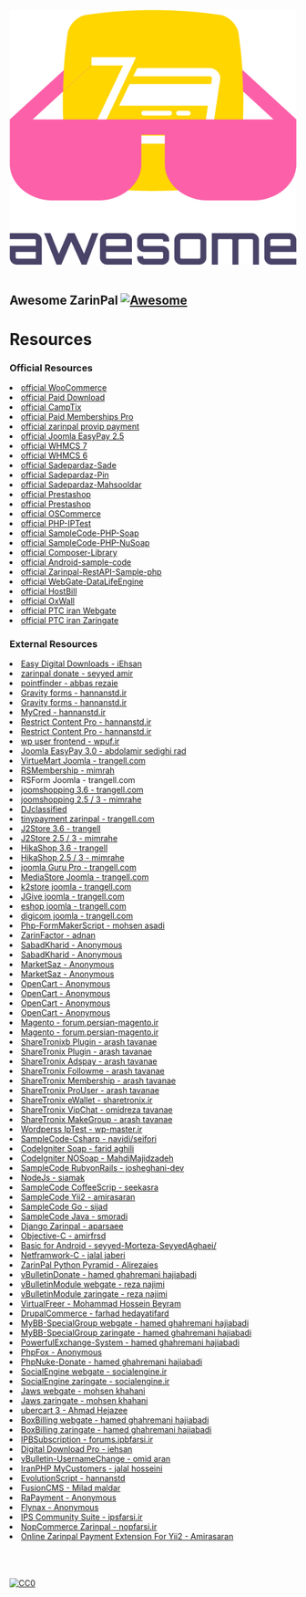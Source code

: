 <p align="center">
  <br>
  <img src="awesome.png" />
  <br>
  <br>
</p>

## Awesome ZarinPal [![Awesome](https://cdn.rawgit.com/sindresorhus/awesome/d7305f38d29fed78fa85652e3a63e154dd8e8829/media/badge.svg)](https://github.com/ZarinPal-Lab/awesome-zarinpal)

# Resources


### Official Resources

<li><a href="https://downloads.wordpress.org/plugin/zarinpal-woocommerce-payment-gateway.zip" target="_blank">official  WooCommerce</a></li>
<li><a href="https://downloads.wordpress.org/plugin/zarinpal-paid-downloads.zip" target="_blank">official  Paid Download</a></li>
<li><a href="https://downloads.wordpress.org/plugin/zarinpal-payment-gateway-for-camptix.zip" target="_blank">official  CampTix</a></li>
<li><a href="https://downloads.wordpress.org/plugin/zarinpal-paid-memberships-pro.zip" target="_blank">official  Paid Memberships Pro</a></li>
<li><a href="https://downloads.wordpress.org/plugin/zarinpal-provip-payment.zip" target="_blank">official   zarinpal provip payment</a></li>
<li><a href="https://github.com/ZarinPal-Lab/Joomla-EasyPay/archive/v2.5.zip" target="_blank">official  Joomla EasyPay 2.5 </a></li>
<li><a href="https://github.com/ZarinPal-Lab/WHMCS/archive/whmcs7.zip" target="_blank">official   WHMCS 7</a></li>
<li><a href="https://github.com/ZarinPal-Lab/WHMCS/archive/master.zip" target="_blank">official   WHMCS 6</a></li>
<li><a href="https://github.com/SamanSystems/Sadepardaz-Sade/archive/master.zip" target="_blank">official   Sadepardaz-Sade</a></li>
<li><a href="https://github.com/SamanSystems/Sadepardaz-Pin/archive/master.zip" target="_blank">official   Sadepardaz-Pin</a></li>
<li><a href="https://github.com/SamanSystems/Sadepardaz-Mahsooldar/archive/master.zip" target="_blank">official   Sadepardaz-Mahsooldar</a></li>
<li><a href="https://github.com/ZarinPal-Lab/Prestashop/releases/download/v2.7.5/ZarinGate-Prestashop.zip" target="_blank">official   Prestashop</a></li>
<li><a href="https://github.com/ZarinPal-Lab/Prestashop/releases/download/v2.7.5/Prestashop.zip" target="_blank">official   Prestashop</a></li>
<li><a href="https://github.com/ZarinPal-Lab/OSCommerce/archive/master.zip" target="_blank">official   OSCommerce</a></li>
<li><a href="https://github.com/ZarinPal-Lab/PHP-IPTest/archive/master.zip" target="_blank">official   PHP-IPTest</a></li>
<li><a href="https://github.com/ZarinPal-Lab/SampleCode-PHP-Soap/archive/master.zip" target="_blank">official   SampleCode-PHP-Soap</a></li>
<li><a href="https://github.com/ZarinPal-Lab/SampleCode-PHP-NuSoap/archive/master.zip" target="_blank">official   SampleCode-PHP-NuSoap</a></li>
<li><a href="https://github.com/ZarinPal-Lab/Composer-Library/archive/master.zip" target="_blank">official   Composer-Library</a></li>
<li><a href="https://github.com/ZarinPal-Lab/Android-sample-code/archive/master.zip" target="_blank">official   Android-sample-code</a></li>
<li><a href="https://github.com/ZarinPal-Lab/Zarinpal-RestAPI-Sample-php/archive/master.zip" target="_blank">official   Zarinpal-RestAPI-Sample-php</a></li>
<li><a href="https://github.com/SamanSystems/WebGate-DataLifeEngine/archive/master.zip" target="_blank">official   WebGate-DataLifeEngine</a></li>
<li><a href="https://github.com/ZarinPal-Lab/HostBill/archive/master.zip" target="_blank">official   HostBill</a></li>
<li><a href="https://github.com/ZarinPal-Lab/OxWall/archive/master.zip" target="_blank">official     OxWall</a></li>
<li><a href="https://github.com/ZarinPal-Lab/IranPTC/archive/master.zip" target="_blank">official   PTC iran Webgate</a></li>
<li><a href="https://github.com/ZarinPal-Lab/IranPTC/archive/zaringate.zip" target="_blank">official   PTC iran Zaringate</a></li>

### External Resources

 <li><a href="https://github.com/SamanSystems/WebGate-Easy-Digital-Download/archive/master.zip" target="_blank">Easy Digital Downloads - iEhsan</a></li>
        <li><a href="https://downloads.wordpress.org/plugin/erima-zarinpal-donate.zip" target="_blank">zarinpal donate - seyyed amir</a></li>
        <li><a href="https://github.com/SamanSystems/Wordpress-Postfinder-with-zarinpal/archive/master.zip" target="_blank">pointfinder - abbas rezaie </a></li>
        <li><a href="https://github.com/ZarinPal-Lab/GravityForms/archive/master.zip" target="_blank">Gravity forms - hannanstd.ir</a></li>
        <li><a href="https://github.com/ZarinPal-Lab/GravityForms/archive/zaringate.zip" target="_blank">Gravity forms - hannanstd.ir</a></li>
        <li><a href="https://github.com/SamanSystems/Wordperss-MyCred-WebGate/archive/master.zip" target="_blank">MyCred - hannanstd.ir</a></li>
        <li><a href="https://github.com/ZarinPal-Lab/RestrictContentPro/archive/master.zip" target="_blank">Restrict Content Pro - hannanstd.ir</a></li>
        <li><a href="https://github.com/ZarinPal-Lab/RestrictContentPro/archive/zaringate.zip" target="_blank">Restrict Content Pro - hannanstd.ir</a></li>
        <li><a href="https://github.com/ZarinPal-Lab/wp-user-frontend/archive/master.zip" target="_blank">wp user frontend - wpuf.ir</a></li>
        <li><a href="https://github.com/rozebeh2008/zarinpal-component-j3.0/archive/zarinpal.zip" target="_blank">Joomla EasyPay 3.0 - abdolamir sedighi rad</a></li>
        <li><a href="https://github.com/shahryarjb/virtuemart-zarinpal/archive/0.2.zip" target="_blank">VirtueMart Joomla - trangell.com</a></li>
        <li><a href="https://github.com/ZarinPal-Lab/Joomla-RSMembership/releases/download/v1.21/plg_rsmembership_zarinpal-v1.21.zip" target="_blank">RSMembership - mimrah</a></li>
        <li><a href="https://github.com/shahryarjb/rsform-zarinpal/archive/0.2.zip" target="_blank"> </a>RSForm Joomla - trangell.com</li>
        <li><a href="https://github.com/shahryarjb/joomshopping-zarinpal/archive/0.3.zip" target="_blank">joomshopping 3.6 - trangell.com</a></li>
        <li><a href="https://github.com/ZarinPal-Lab/Joomshopping/releases/download/v4.10/pkg_joomshopping_zarinpal-v4.10-unzip-first.zip" target="_blank">joomshopping 2.5 / 3 - mimrahe</a></li>
        <li><a href="https://github.com/ZarinPal-Lab/DJ-Classified/releases/download/v3.4/plg_djcfZarinpal-v3.4.zip" target="_blank">DJclassified</a></li>
        <li><a href="https://github.com/shahryarjb/tinypayment-all-persian-bank/archive/3.0.1.zip" target="_blank">tinypayment zarinpal - trangell.com</a></li>
        <li><a href="https://github.com/shahryarjb/j2store-zarinpal/archive/0.3.zip" target="_blank">J2Store 3.6 - trangell</a></li>
        <li><a href="https://github.com/ZarinPal-Lab/WebGate-Zarinpal-J2Store-v3.3/releases/download/v3.3/plg_j2store_payment_zarinpal.zip" target="_blank">J2Store 2.5 / 3 - mimrahe</a></li>
        <li><a href="https://github.com/shahryarjb/hikashop-zarinpal/archive/0.2.zip" target="_blank">HikaShop 3.6 - trangell</a></li>
        <li><a href="https://github.com/ZarinPal-Lab/Joomla-HikaShop/releases/download/v3/hikashop-webgate-v3.zip" target="_blank">HikaShop 2.5 / 3 - mimrahe</a></li>
        <li><a href="https://github.com/shahryarjb/GuruPro-zarinpal/archive/0.3.zip" target="_blank">joomla Guru Pro - trangell.com</a></li>
        <li><a href="https://github.com/ZarinPal-Lab/joomla-MediaStore-zarinpal/archive/master.zip" target="_blank">MediaStore Joomla - trangell.com</a></li>
        <li><a href="https://github.com/shahryarjb/k2store-zarinpal/archive/0.3.zip" target="_blank">k2store joomla - trangell.com</a></li>
        <li><a href="https://github.com/shahryarjb/JGive-zarinpal/archive/0.2.zip" target="_blank">JGive joomla - trangell.com</a></li>
        <li><a href="https://github.com/shahryarjb/eshop-zarinpal/archive/0.2.zip" target="_blank">eshop joomla - trangell.com</a></li>
        <li><a href="https://github.com/shahryarjb/digicom-zarinpal/archive/0.2.zip" target="_blank">digicom joomla - trangell.com</a></li>
        <li><a href="https://github.com/ZarinPal-Lab/Php-FormMakerScript/archive/master.zip" target="_blank">Php-FormMakerScript - mohsen asadi</a></li>
        <li><a href="https://github.com/ZarinPal-Lab/ZarinFactor/archive/master.zip" target="_blank">ZarinFactor - adnan</a></li>
        <li><a href="https://github.com/ZarinPal-Lab/SabadKharid/archive/master.zip" target="_blank">SabadKharid - Anonymous</a></li>
        <li><a href="https://github.com/ZarinPal-Lab/SabadKharid/archive/zaringate.zip" target="_blank">SabadKharid - Anonymous</a></li>
        <li><a href="https://github.com/ZarinPal-Lab/MarketSaz/archive/master.zip" target="_blank">MarketSaz - Anonymous</a></li>
        <li><a href="https://github.com/ZarinPal-Lab/MarketSaz/archive/zaringate.zip" target="_blank">MarketSaz - Anonymous</a></li>
        <li><a href="https://github.com/ZarinPal-Lab/OpenCart/archive/1.5-webgate.zip" target="_blank">OpenCart - Anonymous</a></li>
        <li><a href="https://github.com/ZarinPal-Lab/OpenCart/archive/1.5-zaringate.zip" target="_blank">OpenCart - Anonymous</a></li>
        <li><a href="https://github.com/ZarinPal-Lab/OpenCart/archive/2.0-webgate.zip" target="_blank">OpenCart - Anonymous</a></li>
        <li><a href="https://github.com/ZarinPal-Lab/OpenCart/archive/v2.2.ocmod.zip" target="_blank">OpenCart - Anonymous</a></li>
        <li><a href="https://github.com/ZarinPal-Lab/magento-1.9/archive/master.zip" target="_blank">Magento - forum.persian-magento.ir</a></li>
        <li><a href="https://github.com/ZarinPal-Lab/magento-1.9/archive/magento-zaringate.zip" target="_blank">Magento - forum.persian-magento.ir</a></li>
        <li><a href="https://github.com/ZarinPal-Lab/ShareTronix-Plugin/archive/master.zip" target="_blank">ShareTronixb Plugin - arash tavanae</a></li>
        <li><a href="https://github.com/ZarinPal-Lab/ShareTronix-Plugin/archive/zaringate.zip" target="_blank">ShareTronix Plugin - arash tavanae</a></li>
        <li><a href="https://github.com/ZarinPal-Lab/ShareTronix-Adspay/archive/master.zip" target="_blank">ShareTronix Adspay - arash tavanae</a></li>
        <li><a href="https://github.com/ZarinPal-Lab/ShareTronix-Followme/archive/master.zip" target="_blank">ShareTronix Followme - arash tavanae</a></li>
        <li><a href="https://github.com/ZarinPal-Lab/ShareTronix-Membership/archive/master.zip" target="_blank">ShareTronix Membership - arash tavanae</a></li>
        <li><a href="https://github.com/ZarinPal-Lab/ShareTronix-ProUser/archive/master.zip" target="_blank">ShareTronix ProUser - arash tavanae</a></li>
        <li><a href="https://github.com/ZarinPal-Lab/ShareTronix-eWallet/archive/master.zip" target="_blank">ShareTronix eWallet - sharetronix.ir</a></li>
        <li><a href="https://github.com/ZarinPal-Lab/ShareTronix-VipChat/archive/master.zip" target="_blank">ShareTronix VipChat - omidreza tavanae</a></li>
        <li><a href="https://github.com/ZarinPal-Lab/ShareTronix-MakeGroup/archive/master.zip" target="_blank">ShareTronix MakeGroup - arash tavanae</a></li>
        <li><a href="https://github.com/ZarinPal-Lab/Wordperss-IpTest/archive/master.zip" target="_blank">Wordperss IpTest - wp-master.ir</a></li>
        <li><a href="https://github.com/ZarinPal-Lab/SampleCode-Csharp/archive/master.zip" target="_blank">SampleCode-Csharp - navidi/seifori</a></li>
        <li><a href="https://github.com/FaridAgl/CI-ZarinPal/archive/master.zip" target="_blank">CodeIgniter Soap - farid aghili</a></li>
        <li><a href="https://github.com/ZarinPal-Lab/SampleCode-CodeIgniter/archive/master.zip" target="_blank">CodeIgniter NOSoap - MahdiMajidzadeh</a></li>
        <li><a href="https://github.com/ZarinPal-Lab/SampleCode-RubyonRails/archive/master.zip" target="_blank">SampleCode RubyonRails - josheghani-dev</a></li>
        <li><a href="https://github.com/siamak/zarinpal-checkout/archive/master.zip" target="_blank">NodeJs - siamak</a></li>
        <li><a href="https://github.com/ZarinPal-Lab/SampleCode-CoffeeScrip/archive/master.zip" target="_blank">SampleCode CoffeeScrip - seekasra</a></li>
        <li><a href="https://github.com/ZarinPal-Lab/SampleCode-Yii2/archive/master.zip" target="_blank">SampleCode Yii2 - amirasaran</a></li>
        <li><a href="https://github.com/ZarinPal-Lab/SampleCode-Go/archive/master.zip" target="_blank">SampleCode Go - sijad</a></li>
        <li><a href="https://github.com/ZarinPal-Lab/SampleCode-Java/archive/master.zip" target="_blank">SampleCode Java - smoradi</a></li>
        <li><a href="https://github.com/ZarinPal-Lab/Django-Zarinpal/archive/master.zip" target="_blank">Django Zarinpal - aparsaee</a></li>
        <li><a href="https://github.com/amirfrsd/ZarinPal/archive/master.zip" target="_blank">Objective-C - amirfrsd</a></li>
        <li><a href="https://github.com/ZarinPal-Lab/ZarinPal-Sample-For-B4A/archive/master.zip" target="_blank">Basic for Android - seyyed-Morteza-SeyyedAghaei/</a></li>
        <li><a href="https://github.com/ZarinPal-Lab/Netframwork-C--Zarinpal/archive/master.zip" target="_blank">Netframwork-C - jalal jaberi</a></li>
        <li><a href="https://github.com/Alirezaies/ZarinPal-Python-Pyramid/archive/master.zip" target="_blank">ZarinPal Python Pyramid - Alirezaies</a></li>
        <li><a href="https://github.com/ZarinPal-Lab/vBulletinDonate/archive/master.zip" target="_blank">vBulletinDonate - hamed ghahremani hajiabadi</a></li>
        <li><a href="https://github.com/ZarinPal-Lab/vBulletinModule/archive/master.zip" target="_blank">vBulletinModule webgate - reza najimi</a></li>
        <li><a href="https://github.com/ZarinPal-Lab/vBulletinModule/archive/zaringate.zip" target="_blank">vBulletinModule zaringate - reza najimi</a></li>
        <li><a href="https://github.com/ZarinPal-Lab/VirtualFreer/releases/download/v1.5/VirtualFreer.zip" target="_blank">VirtualFreer - Mohammad Hossein Beyram</a></li>
        <li><a href="https://github.com/ZarinPal-Lab/DrupalCommerce/releases/download/v1.0/DrupalCommerce.zip" target="_blank">DrupalCommerce - farhad hedayatifard</a></li>
        <li><a href="https://github.com/ZarinPal-Lab/MyBB-SpecialGroup/archive/master.zip" target="_blank">MyBB-SpecialGroup webgate - hamed ghahremani hajiabadi</a></li>
        <li><a href="https://github.com/ZarinPal-Lab/MyBB-SpecialGroup/archive/zaringate.zip" target="_blank">MyBB-SpecialGroup zaringate - hamed ghahremani hajiabadi</a></li>
        <li><a href="https://github.com/ZarinPal-Lab/PowerfulExchange-System/archive/master.zip" target="_blank">PowerfulExchange-System - hamed ghahremani hajiabadi</a></li>
        <li><a href="https://github.com/ZarinPal-Lab/PhpFox/archive/master.zip" target="_blank">PhpFox - Anonymous</a></li>
        <li><a href=https://github.com/ZarinPal-Lab/PhpNuke-Donate/archive/master.zip"" target="_blank">PhpNuke-Donate - hamed ghahremani hajiabadi</a></li>
        <li><a href="https://github.com/ZarinPal-Lab/SocialEngine/archive/master.zip" target="_blank">SocialEngine webgate - socialengine.ir</a></li>
        <li><a href="https://github.com/ZarinPal-Lab/SocialEngine/archive/zaringate.zip" target="_blank">SocialEngine zaringate - socialengine.ir</a></li>
        <li><a href="https://github.com/ZarinPal-Lab/Jaws/archive/master.zip" target="_blank">Jaws webgate - mohsen khahani</a></li>
        <li><a href="https://github.com/ZarinPal-Lab/Jaws/archive/zaringate.zip" target="_blank">Jaws zaringate - mohsen khahani</a></li>
        <li><a href="https://github.com/ZarinPal-Lab/Ubercart/archive/master.zip" target="_blank">ubercart 3 - Ahmad Hejazee</a></li>
        <li><a href="https://github.com/ZarinPal-Lab/Boxbilling/archive/master.zip" target="_blank">BoxBilling webgate - hamed ghahremani hajiabadi</a></li>
        <li><a href="https://github.com/ZarinPal-Lab/Boxbilling/archive/zaringate.zip" target="_blank">BoxBilling zaringate - hamed ghahremani hajiabadi</a></li>
        <li><a href="https://github.com/ZarinPal-Lab/IPB-Subscription/archive/master.zip" target="_blank">IPBSubscription - forums.ipbfarsi.ir</a></li>
        <li><a href="https://github.com/ZarinPal-Lab/DigitalDownloadPro/archive/master.zip" target="_blank">Digital Download Pro - iehsan</a></li>
        <li><a href="https://github.com/ZarinPal-Lab/vBulletin-UsernameChange/archive/master.zip" target="_blank">vBulletin-UsernameChange - omid aran</a></li>
        <li><a href="https://github.com/ZarinPal-Lab/IranPHP-MyCustomers/archive/master.zip" target="_blank">IranPHP MyCustomers - jalal hosseini</a></li>
        <li><a href="https://github.com/ZarinPal-Lab/EvolutionScript/archive/master.zip" target="_blank">EvolutionScript - hannanstd</a></li>
        <li><a href="https://github.com/ZarinPal-Lab/FusionCMS/archive/master.zip" target="_blank">FusionCMS - Milad maldar</a></li>
        <li><a href="https://github.com/ZarinPal-Lab/RaPayment/archive/master.zip" target="_blank">RaPayment - Anonymous</a></li>
        <li><a href="https://github.com/ZarinPal-Lab/Flynax/archive/master.zip" target="_blank">Flynax - Anonymous</a></li>
        <li><a href="https://github.com/ZarinPal-Lab/IPS-Community-Suite/archive/master.zip" target="_blank">IPS Community Suite - ipsfarsi.ir</a></li>
        <li><a href="https://github.com/MJ-Vakili/NopCommerce-Zarinpal/releases/download/1/Payments.Zarinpal.rar" target="_blank">NopCommerce Zarinpal - nopfarsi.ir</a></li>
        <li><a href="https://github.com/amirasaran/yii2-zarinpal" target="_blank">Online Zarinpal Payment Extension For Yii2 - Amirasaran</a></li>


<br/>
<br/>
<br/>

[![CC0](https://i.creativecommons.org/p/zero/1.0/88x31.png)](https://creativecommons.org/publicdomain/zero/1.0/)
